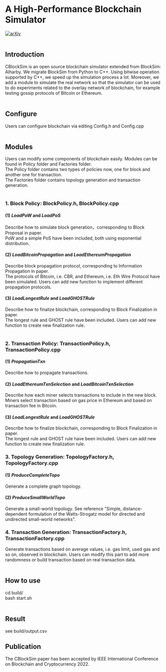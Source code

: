 # A High-Performance Blockchain Simulator

[![arXiv](https://img.shields.io/badge/arXiv-2203.05788-f9f107.svg)](https://arxiv.org/abs/2203.05788)</br></br>
## Introduction</br>
CBlockSim is an open source blockchain simulator extended from BlockSim: Alharby. We migrate BlockSim from Python to C++. Using bitwise operation supported by C++, we speed up the simulation process a lot. Moreover, we add a module to simulate the real network so that the simulator can be used to do experiments related to the overlay network of blockchain, for example testing gossip protocols of Bitcoin or Ethereum.</br></br>

## Configure</br>
Users can configure blockchain via editing Config.h and Config.cpp</br></br>

## Modules</br>
Users can modify some components of blockchain easily. Modules can be found in Policy folder and Factories folder.</br>
The Policy folder contains two types of policies now, one for block and another one for transaction.</br>
The Factories folder contains topology generation and transaction generation.</br></br>

### 1. Block Policy: BlockPolicy.h, BlockPolicy.cpp</br>
#### (1) *LoadPoW* and *LoadPoS*</br>
Describe how to simulate block generation，corresponding to Block Proposal in paper.<br>
PoW and a simple PoS have been included, both using exponential distribution.<br>
#### (2) *LoadBitcoinPropagation* and *LoadEthereumPropagation*</br>
Describe block propagation protocol, corresponding to Information Propagation in paper.<br>
The protocols of Bitcoin, i.e. CBR, and Ethereum, i.e. Eth Wire Protocol have been simulated. Users can add new function to implement different propagation protocols.<br>
#### (3) *LoadLongestRule* and *LoadGHOSTRule* </br>
Describe how to finalize blockchain, corresponding to Block Finalization in paper. </br>
The longest rule and GHOST rule have been included. Users can add new function to create new finalization rule.<br><br>

### 2. Transaction Policy: TransactionPolicy.h, TransactionPolicy.cpp</br>
#### (1) *PropagationTxn*</br>
Describe how to propagate transactions.<br>
#### (2) *LoadEthereumTxnSelection* and *LoadBitcoinTxnSelection*</br>
Describe how each miner selects transactions to include in the new block.</br>
Miners select transaction based on gas price in Ethereum and based on transaction fee in Bitcoin. </br>
#### (3) *LoadLongestRule* and *LoadGHOSTRule* </br>
Describe how to finalize blockchain, corresponding to Block Finalization in paper. </br>
The longest rule and GHOST rule have been included. Users can add new function to create new finalization rule.</br>

### 3. Topology Generation: TopologyFactory.h, TopologyFactory.cpp</br>

#### (1) *ProduceCompleteTopo*</br>
Generate a complete graph topology.<br>
#### (2) *ProduceSmallWorldTopo*</br>
Generate a small-world topology. See reference "Simple, distance-dependent formulation of the Watts-Strogatz model for directed and undirected small-world networks".
<br>
### 4. Transaction Generation: TransactionFactory.h, TransactionFactory.cpp</br>

Generate transactions based on average values, i.e. gas limit, used gas and so on, observed in blockchain. Users can modify this part to add more randomness or build transaction based on real transaction data. <br><br>

## How to use</br>
cd build/<br>
bash start.sh</br></br>

## Result </br>
see build/output.csv

## Publication </br>
The CBlockSim paper has been accepted by IEEE International Conference on Blockchain and Cryptocurrency 2022.

